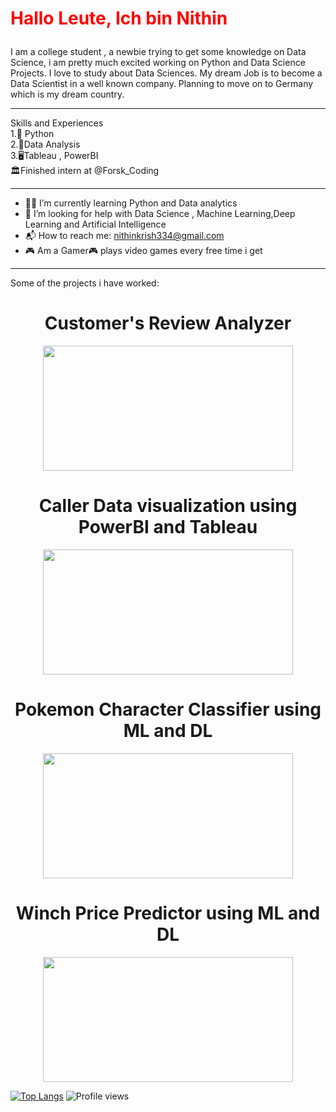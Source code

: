 
<h1><p style="color:red;">Hallo Leute, Ich bin Nithin </p></h1>


I am a college student , a newbie trying to get some knowledge on Data Science, i am pretty much excited working on Python and Data Science Projects. I love to study about Data Sciences. My dream Job is to become a Data Scientist in a well known company. Planning to move on to Germany which is my dream country.
<hr>


Skills and Experiences\
1.🐍 Python\
2.💟Data Analysis\
3.🖥️Tableau , PowerBI\
🏛️Finished intern at @Forsk_Coding 

<hr>

- 🧑‍🎓 I’m currently learning Python and Data analytics 
- 🤔 I’m looking for help with Data Science , Machine Learning,Deep Learning and Artificial Intelligence 
- 📬 How to reach me: nithinkrish334@gmail.com 
- 🎮 Am a Gamer:video_game: plays video games every free time i get 

<hr>


Some of the projects i have worked:
<h1 align ="center">Customer's Review Analyzer</h1>
<p align = "center">
<img src="https://user-images.githubusercontent.com/100270525/163029667-51f11b7a-1fcd-4e9b-8233-76fe06618acf.gif" width="400" height="200" />

<h1 align ="center">Caller Data visualization using PowerBI and Tableau</h1>
<p align ="center">
<img src="https://user-images.githubusercontent.com/100270525/163028972-ef169b85-cb0e-462d-bc1e-7cec68405144.gif" width="400" height="200" />
</p>

  <h1 align ="center">Pokemon Character Classifier using ML and DL</h1>
<p align ="center">
<img src="https://user-images.githubusercontent.com/100270525/163028307-d3c50f6f-2e90-469e-af80-cb0f5e0405a6.gif" width="400" height="200" />
</p>

<h1 align ="center">Winch Price Predictor using ML and DL</h1>

<p align ="center">
<img src="https://user-images.githubusercontent.com/100270525/163032420-b20a9997-c626-43e5-b3d3-080061a65133.gif" width="400" height="200" />
</p>
 
[![Top Langs](https://github-readme-stats.vercel.app/api/top-langs/?username=nitinkrishnan)](https://github.com/anuraghazra/github-readme-stats)
![Profile views](https://gpvc.arturio.dev/nitinkrishnan)  
